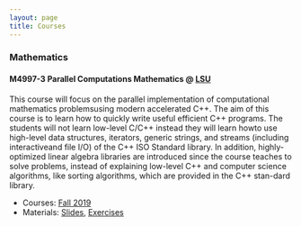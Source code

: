 ```yaml
---
layout: page
title: Courses
---
```


### Mathematics

#### M4997-3 Parallel Computations Mathematics @ [LSU](https://lsu.edu/)

This course will focus on the parallel implementation of computational mathematics problemsusing modern accelerated C++. The aim of this course is to learn how to quickly write useful efficient C++ programs. The students will not learn low-level C/C++ instead they will learn howto use high-level data structures, iterators, generic strings, and streams (including interactiveand file I/O) of the C++ ISO Standard library. In addition, highly-optimized linear algebra libraries are introduced since the course teaches to solve problems, instead of explaining low-level C++ and computer science algorithms, like sorting algorithms, which are provided in the C++ stan-dard library.

* Courses: [Fall 2019](https://www.cct.lsu.edu/~pdiehl/teaching/2019/4977/)
* Materials: [Slides](https://github.com/diehlpkteaching/ParallelComputationMath), [Exercises](https://github.com/diehlpkteaching/ParallelComputationMathExercise)
